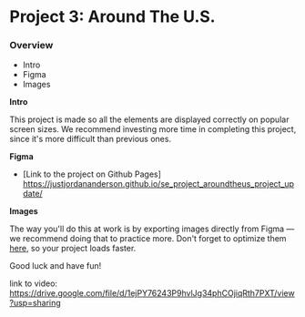 # Project 3: Around The U.S.

### Overview

- Intro
- Figma
- Images

**Intro**

This project is made so all the elements are displayed correctly on popular screen sizes. We recommend investing more time in completing this project, since it's more difficult than previous ones.

**Figma**

- [Link to the project on Github Pages] https://justjordananderson.github.io/se_project_aroundtheus_project_update/

**Images**

The way you'll do this at work is by exporting images directly from Figma — we recommend doing that to practice more. Don't forget to optimize them [here](https://tinypng.com/), so your project loads faster.

Good luck and have fun!

link to video: https://drive.google.com/file/d/1ejPY76243P9hvlJg34phCOjiqRth7PXT/view?usp=sharing
